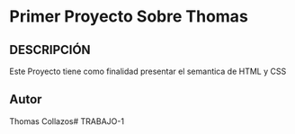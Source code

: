 # Primer Proyecto Sobre Thomas
## DESCRIPCIÓN
Este Proyecto tiene como finalidad presentar el semantica de HTML y CSS 
## Autor
Thomas Collazos# TRABAJO-1
